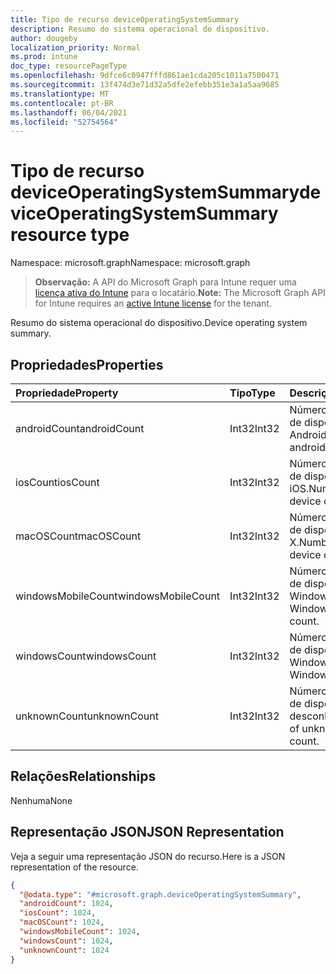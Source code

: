 ```yaml
---
title: Tipo de recurso deviceOperatingSystemSummary
description: Resumo do sistema operacional do dispositivo.
author: dougeby
localization_priority: Normal
ms.prod: intune
doc_type: resourcePageType
ms.openlocfilehash: 9dfce6c0947fffd861ae1cda205c1011a7500471
ms.sourcegitcommit: 13f474d3e71d32a5dfe2efebb351e3a1a5aa9685
ms.translationtype: MT
ms.contentlocale: pt-BR
ms.lasthandoff: 06/04/2021
ms.locfileid: "52754564"
---
```

# <a name="deviceoperatingsystemsummary-resource-type"></a><span data-ttu-id="3e547-103">Tipo de recurso deviceOperatingSystemSummary</span><span class="sxs-lookup"><span data-stu-id="3e547-103">deviceOperatingSystemSummary resource type</span></span>

<span data-ttu-id="3e547-104">Namespace: microsoft.graph</span><span class="sxs-lookup"><span data-stu-id="3e547-104">Namespace: microsoft.graph</span></span>

> <span data-ttu-id="3e547-105">**Observação:** A API do Microsoft Graph para Intune requer uma [licença ativa do Intune](https://go.microsoft.com/fwlink/?linkid=839381) para o locatário.</span><span class="sxs-lookup"><span data-stu-id="3e547-105">**Note:** The Microsoft Graph API for Intune requires an [active Intune license](https://go.microsoft.com/fwlink/?linkid=839381) for the tenant.</span></span>

<span data-ttu-id="3e547-106">Resumo do sistema operacional do dispositivo.</span><span class="sxs-lookup"><span data-stu-id="3e547-106">Device operating system summary.</span></span>

## <a name="properties"></a><span data-ttu-id="3e547-107">Propriedades</span><span class="sxs-lookup"><span data-stu-id="3e547-107">Properties</span></span>
|<span data-ttu-id="3e547-108">Propriedade</span><span class="sxs-lookup"><span data-stu-id="3e547-108">Property</span></span>|<span data-ttu-id="3e547-109">Tipo</span><span class="sxs-lookup"><span data-stu-id="3e547-109">Type</span></span>|<span data-ttu-id="3e547-110">Descrição</span><span class="sxs-lookup"><span data-stu-id="3e547-110">Description</span></span>|
|:---|:---|:---|
|<span data-ttu-id="3e547-111">androidCount</span><span class="sxs-lookup"><span data-stu-id="3e547-111">androidCount</span></span>|<span data-ttu-id="3e547-112">Int32</span><span class="sxs-lookup"><span data-stu-id="3e547-112">Int32</span></span>|<span data-ttu-id="3e547-113">Número da contagem de dispositivos Android.</span><span class="sxs-lookup"><span data-stu-id="3e547-113">Number of android device count.</span></span>|
|<span data-ttu-id="3e547-114">iosCount</span><span class="sxs-lookup"><span data-stu-id="3e547-114">iosCount</span></span>|<span data-ttu-id="3e547-115">Int32</span><span class="sxs-lookup"><span data-stu-id="3e547-115">Int32</span></span>|<span data-ttu-id="3e547-116">Número da contagem de dispositivo iOS.</span><span class="sxs-lookup"><span data-stu-id="3e547-116">Number of iOS device count.</span></span>|
|<span data-ttu-id="3e547-117">macOSCount</span><span class="sxs-lookup"><span data-stu-id="3e547-117">macOSCount</span></span>|<span data-ttu-id="3e547-118">Int32</span><span class="sxs-lookup"><span data-stu-id="3e547-118">Int32</span></span>|<span data-ttu-id="3e547-119">Número da contagem de dispositivos Mac OS X.</span><span class="sxs-lookup"><span data-stu-id="3e547-119">Number of Mac OS X device count.</span></span>|
|<span data-ttu-id="3e547-120">windowsMobileCount</span><span class="sxs-lookup"><span data-stu-id="3e547-120">windowsMobileCount</span></span>|<span data-ttu-id="3e547-121">Int32</span><span class="sxs-lookup"><span data-stu-id="3e547-121">Int32</span></span>|<span data-ttu-id="3e547-122">Número da contagem de dispositivos móveis Windows.</span><span class="sxs-lookup"><span data-stu-id="3e547-122">Number of Windows mobile device count.</span></span>|
|<span data-ttu-id="3e547-123">windowsCount</span><span class="sxs-lookup"><span data-stu-id="3e547-123">windowsCount</span></span>|<span data-ttu-id="3e547-124">Int32</span><span class="sxs-lookup"><span data-stu-id="3e547-124">Int32</span></span>|<span data-ttu-id="3e547-125">Número da contagem de dispositivos Windows.</span><span class="sxs-lookup"><span data-stu-id="3e547-125">Number of Windows device count.</span></span>|
|<span data-ttu-id="3e547-126">unknownCount</span><span class="sxs-lookup"><span data-stu-id="3e547-126">unknownCount</span></span>|<span data-ttu-id="3e547-127">Int32</span><span class="sxs-lookup"><span data-stu-id="3e547-127">Int32</span></span>|<span data-ttu-id="3e547-128">Número da contagem de dispositivos desconhecidos.</span><span class="sxs-lookup"><span data-stu-id="3e547-128">Number of unknown device count.</span></span>|

## <a name="relationships"></a><span data-ttu-id="3e547-129">Relações</span><span class="sxs-lookup"><span data-stu-id="3e547-129">Relationships</span></span>
<span data-ttu-id="3e547-130">Nenhuma</span><span class="sxs-lookup"><span data-stu-id="3e547-130">None</span></span>

## <a name="json-representation"></a><span data-ttu-id="3e547-131">Representação JSON</span><span class="sxs-lookup"><span data-stu-id="3e547-131">JSON Representation</span></span>
<span data-ttu-id="3e547-132">Veja a seguir uma representação JSON do recurso.</span><span class="sxs-lookup"><span data-stu-id="3e547-132">Here is a JSON representation of the resource.</span></span>
<!-- {
  "blockType": "resource",
  "@odata.type": "microsoft.graph.deviceOperatingSystemSummary"
}
-->
``` json
{
  "@odata.type": "#microsoft.graph.deviceOperatingSystemSummary",
  "androidCount": 1024,
  "iosCount": 1024,
  "macOSCount": 1024,
  "windowsMobileCount": 1024,
  "windowsCount": 1024,
  "unknownCount": 1024
}
```




